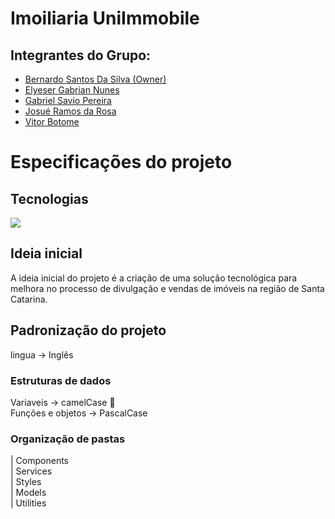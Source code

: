 # Imoiliaria UniImmobile

## Integrantes do Grupo:

<ul>
    <li>
        <a href="https://www.github.com/BernardoSsilva"> Bernardo Santos Da Silva (Owner)</a>
    </li>
    <li>
        <a href="https://github.com/ElyeserGabrian">Elyeser Gabrian Nunes</a>
    </li>
    <li>
        <a href="https://github.com/GabrielSavioPereira">Gabriel Savio Pereira</a>
    </li>
    <li>
        <a href="https://github.com/Josue-RR">Josué Ramos da Rosa</a>
    </li>
    <li>
        <a href="https://github.com/VitorBotome">Vitor Botome</a>
    </li>
</ul>

# Especificações do projeto

## Tecnologias

<img src="https://skillicons.dev/icons?i=js,html,css,react,tailwind,github" />

## Ideia inicial

A ideia inicial do projeto é a criação de uma solução tecnológica para melhora no processo de divulgação e vendas de imóveis na região de Santa Catarina.

## Padronização do projeto

lingua -> Inglês

### Estruturas de dados

Variaveis -> camelCase 🐫
<br>
Funções e objetos -> PascalCase

### Organização de pastas

| Components
<br>
| Services
<br>
| Styles
<br>
| Models
<br>
| Utilities
